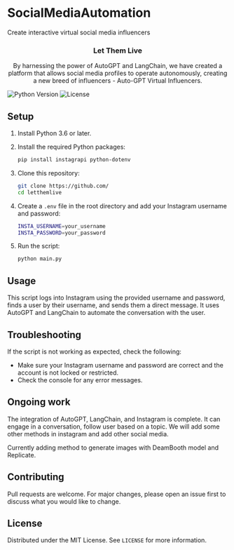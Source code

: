 # SocialMediaAutomation
Create interactive virtual social media influencers 


<p align="center">
  <h3 align="center">Let Them Live</h3>

  <p align="center">
    By harnessing the power of AutoGPT and LangChain, we have created a platform that allows social media profiles to operate autonomously, creating a new breed of influencers - Auto-GPT Virtual Influencers.
   
  </p>
</p>

![Python Version][python-image]
![License][license-image]

## Setup

1. Install Python 3.6 or later.

2. Install the required Python packages:

    ```bash
    pip install instagrapi python-dotenv
    ```

3. Clone this repository:

    ```bash
    git clone https://github.com/
    cd letthemlive
    ```

4. Create a `.env` file in the root directory and add your Instagram username and password:

    ```bash
    INSTA_USERNAME=your_username
    INSTA_PASSWORD=your_password
    ```

5. Run the script:

    ```bash
    python main.py
    ```

## Usage

This script logs into Instagram using the provided username and password, finds a user by their username, and sends them a direct message. It uses AutoGPT and LangChain to automate the conversation with the user.

## Troubleshooting

If the script is not working as expected, check the following:

- Make sure your Instagram username and password are correct and the account is not locked or restricted.
- Check the console for any error messages.

## Ongoing work

The integration of AutoGPT, LangChain, and Instagram is complete. It can engage in a conversation, follow user based on a topic. 
We will add some other methods in instagram and add other social media. 

Currently adding method to generate images with DeamBooth model and Replicate. 

## Contributing

Pull requests are welcome. For major changes, please open an issue first to discuss what you would like to change.

## License

Distributed under the MIT License. See `LICENSE` for more information.

[python-image]: https://img.shields.io/badge/python-v3.6+-blue.svg
[license-image]: https://img.shields.io/badge/license-MIT-blue.svg


